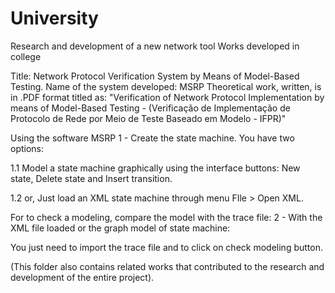 # University
Research and development of a new network tool
Works developed in college

Title: Network Protocol Verification System by Means of Model-Based Testing. 
Name of the system developed: MSRP
Theoretical work, written, is in .PDF format titled as: "Verification of Network Protocol Implementation by means of Model-Based Testing - (Verificação de Implementação de Protocolo de Rede por Meio de Teste Baseado em Modelo - IFPR)"

Using the software MSRP
1 - Create the state machine.
You have two options:
 
 1.1 Model a state machine graphically using the interface buttons: 
  New state, Delete state and Insert transition.
 
  1.2 or, Just load an XML state machine through menu FIle > Open XML.

For to check a modeling, compare the model with the trace file:
2 - With the XML file loaded or the graph model of state machine:

You just need to import the trace file and to click on check modeling button.


(This folder also contains related works that contributed to the research and development of the entire project).
